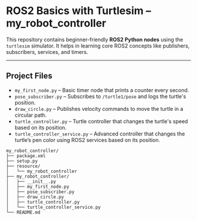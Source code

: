 # ROS2 Basics with Turtlesim – my_robot_controller

This repository contains beginner-friendly **ROS2 Python nodes** using the `turtlesim` simulator. It helps in learning core ROS2 concepts like publishers, subscribers, services, and timers.

---

## Project Files
- `my_first_node.py` – Basic timer node that prints a counter every second.
- `pose_subscriber.py` – Subscribes to `/turtle1/pose` and logs the turtle's position.
- `draw_circle.py` – Publishes velocity commands to move the turtle in a circular path.
- `turtle_controller.py` – Turtle controller that changes the turtle's speed based on its position.
- `turtle_controller_service.py` – Advanced controller that changes the turtle’s pen color using ROS2 services based on its position.

```text
my_robot_controller/
├── package.xml
├── setup.py
├── resource/
│   └── my_robot_controller
├── my_robot_controller/
│   ├── __init__.py
│   ├── my_first_node.py
│   ├── pose_subscriber.py
│   ├── draw_circle.py
│   ├── turtle_controller.py
│   └── turtle_controller_service.py
└── README.md
```
